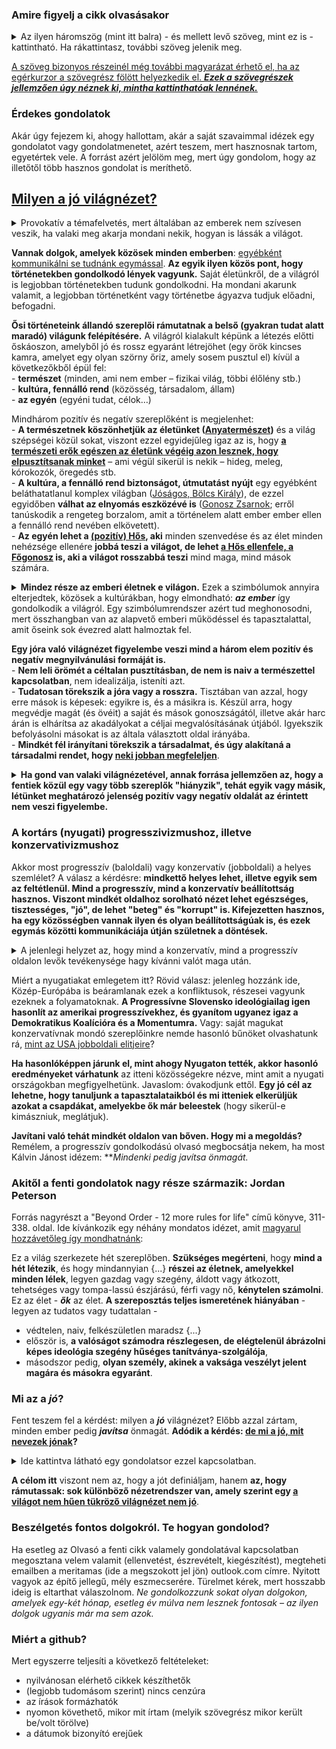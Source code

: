 ### Amire figyelj a cikk olvasásakor

<details>
<summary>Az ilyen háromszög (mint itt balra) - és mellett levő szöveg, mint ez is - kattintható. Ha rákattintasz, további szöveg jelenik meg.</summary>
Ezez a szövegek jellemzően bővebben kifejtik egyik vagy másik fő gondolatot. Azért szerkesztem meg így, hogy gyorsan tudj haladni a cikk lényegének elolvasásával, ha azt az adott gondolatot már jól ismered és/vagy nem hat neked furcsán.  
Viszont, ha esetleg a gondolat új neked és/vagy furcsán hat, furcsa érzésed van miatta, úgy érzed, valamiért az adott gondolat nem tetszik, de nem tudod egyből megmondani, hogy miért, akkor tudsz olvasni hozzá egy bővebb kifejtést, ami közelebb vezethet ahhoz, hogy rájöjj, miért érezted furcsának az adott gondolatot.
  <details>
  <summary>Emellett, érdekesek lehetnek a plusz gondolatuk... </summary>
  ...önmagukért is, de a cikk szerkesztésekor nem gondoltam úgy, hogy feltétlenül szükség van rájuk a fő mondanivalóm megértéséhez.
 </details> 
</details>

[id0]: ## "Az ilyenkor megjelenő információ tartalma pedig  
\- vagy tényekből, hivatkozásokból áll  
\- vagy magyarázza, hova vezet a link, ha a szöveg kattintható és rákattintanál,  
\- esetleg pusztán plusz gondolatok, viszont nem volt lehetséges vagy alkalmas megoldani ilyen háromszöggel, mint fentebb használtam."

[A szöveg bizonyos részeinél még további magyarázat érhető el, ha az egérkurzor a szövegrész fölött helyezkedik el. ***Ezek a szövegrészek jellemzően úgy néznek ki, mintha kattinthatóak lennének.***][id0]


### Érdekes gondolatok

Akár úgy fejezem ki, ahogy hallottam, akár a saját szavaimmal idézek egy gondolatot vagy gondolatmenetet, azért teszem, mert hasznosnak tartom, egyetértek vele. A forrást azért jelölöm meg, mert úgy gondolom, hogy az illetőtől több hasznos gondolat is meríthető.

[ht1-1]: ## "Mondhatjuk, hogy mindenki azt gondol, amit akar, de ez nem ilyen egyszerű. Sok pszichikai és ebből eredő (pl. pszichoszomatikus) gondja lehet az embernek abból kifolyólag, amit gondol, ahogy a világot látja. Még több gondot okozhatnak a világ realitásait nem tükröző világnézetek társadalmi szinten.
&nbsp;
Mondhatja bárki, hogy azt gondol, azt hisz, amit akar. Még ha így is lenne, akkor is jól tenné, ha igyekezne magát megfelelő gondolkodásra nevelni. Végeredményben ugyanis mindig ott van a világ kegyetlen realitása, ami elől ideig-óráig elbújhatunk, de amely ott vár ránk nap mint nap. 
Fogalmazzunk finoman így: igaz ugyan, hogy a vak szerencse nagyobb befolyással van az egyes egyének sorsára, boldogulására, mint sokszor szeretnénk, de a világ (világegyetem, Isten, evolúció – kinek hogy tetszik jobban) jóvoltából hosszabbtávon jobb esélyekhez, előnyhöz jutnak azok, akik világnézete jól megközelíti az objektív valóságot (igazságot), és hátrányba kerülnek azok, akik világnézete nem közelíti azt meg kellően." 
## [Milyen a jó világnézet?][ht1-1]

<details><summary>Provokatív a témafelvetés, mert általában az emberek nem szívesen veszik, ha valaki meg akarja mondani nekik, hogyan is lássák a világot.</summary>
    &nbsp;  
  
Két alapvetően különböző módja a világ látásának:   
  \-  <b>ha a benne található dolgokkal és azok leírásával</b> foglalkozunk ("the world as a place of things" - ez a tudományos megközelítés - amelynek hajlamosak vagyunk bizonyos körülmények között igen nagy jelentőséget tulajdonítani, viszont amely a legtöbb ember számára - ha nem értelmezhetetlen, akkor: - unalmas),   
\-  ha azzal foglalkozunk, <b>mit tehetünk, mit tegyünk a világban</b> ("the world as a place of action" - ez pedig az a megközelítés, amely az elménk számára alapértelmezett, és amelyet a legtöbb ember sokkal kevesebb erőfeszítéssel és mélyebben tud értelmezni, mint az előbbit).   
  
<details><summary>Jól érzékeltethető ez egy példán. Legyen ez a kémiai elemek periódusos rendszere... </summary> Kétségkívül fontos és nagyszerű felfedezés, sokmindent lehetővé tesz az ismerete. Viszont, ha valaki megkísérli előadni annak tartalmát, a legtöbb hallgató rögtön az elején elkezdene valami mással foglalkozni, valami másra gondolni - egyszerűen nem találná érdekesnek, nem volna képes kitartóan figyelni rá. Ha nagyobb sikert szeretne az előadó elérni a hallgatóinál, akkor a periódusos rendszer helyett mesélne nekik egy történetet. Akár szólhatna arról, ahogy az embített periódusos rendszert kidolgozták a tudósok, akik ezzel foglalkoztak. Ha 'jól' tud történetet mesélni, a legtöbb hallgatót magával tudná ragadni, és sokkal több információ maradna meg az emlékezetükben abból, amit mondott nekik, mint előbbi esetben. Ez nem véletlen.
Már kora gyermekkorban képesek vagyunk a hallott történeteket megérteni, továbbadni. Sokkal mélyebben van bennünk ez a képesség, mint a tudományos megközelítésre irányuló.</details>
</details>

[ht1-2]: ## "Pl. ha valaki azt mondja, 'mérges vagyok', értjük a közlés lényegét.  
Nem merül fel bennünk, hogy megkérdezzük: mit értesz az alatt, hogy 'mérges'. 
Tudjuk, milyen az, el tudjuk képzelni, mire gondol, értjük, hogy most akkor ez a beszélőre vonatkozik. 
Tehát közös tulajdonságunk, hogy néha mérgesek vagyunk és ezt fel tudjuk idézni és az is, hogy elfogadjuk különálló személynek egymást. 
Ez egy könnyen érthető példa."
**Vannak dolgok, amelyek közösek minden emberben**: [egyébként kommunikálni se tudnánk egymással][ht1-2]. 
**Az egyik ilyen közös pont, hogy történetekben gondolkodó lények vagyunk.** Saját életünkről, de a világról is legjobban történetekben tudunk gondolkodni. Ha mondani akarunk valamit, a legjobban történetként vagy történetbe ágyazva tudjuk előadni, befogadni.

**Ősi történeteink állandó szereplői rámutatnak a belső (gyakran tudat alatt maradó) világunk felépítésére.** A világról kialakult képünk a létezés előtti őskáoszon, amelyből jó és rossz egyaránt létrejöhet (egy örök kincses kamra, amelyet egy olyan szörny őriz, amely sosem pusztul el) kívül a következőkből épül fel:    
\-	**természet** (minden, ami nem ember – fizikai világ, többi élőlény stb.)   
\-	**kultúra, fennálló rend** (közösség, társadalom, állam)   
\-	**az egyén** (egyéni tudat, célok…)   

[ht1-2a]: ## "megszemélyesítő szereplők: 
magyarul: jóságos anya (Hamupipőke), a gyermeket ért átkot enyhító tizenkettedik javasasszony (Csipkerózsika), jótündérek
angol megfelelők: Benevolent Queen, Fairy Godmother"
[ht1-2b]: ## "megszemélyesítő szereplők: 
magyarul: Öreg Boszorkány (Jancsi és Juliska), Gonosz Királyné (Hófehérke és a hét törpe), a gyermeket megátkozó tizenharmadik javasasszony (Csipkerózsika)
angolul: Evil Queen, Goddess of Destruction and Death"
[ht1-2c]: ## "angolul: Wise King"
[ht1-2d]: ## "angolul: Authoritarian Tyrant"
[ht1-2e]: ## "angolul: Hero"
[ht1-2f]: ## "angolul: Adversary"
Mindhárom pozitív és negatív szereplőként is megjelenhet:    
\-	**A természetnek köszönhetjük az életünket ([Anyatermészet][ht1-2a])** és a világ szépségei közül sokat, viszont ezzel egyidejűleg igaz az is, hogy **[a természeti erők egészen az életünk végéig azon lesznek, hogy elpusztítsanak minket][ht1-2b]** – ami végül sikerül is nekik – hideg, meleg, kórokozók, öregedés stb.  
\-	**A kultúra, a fennálló rend biztonságot, útmutatást nyújt** egy egyébként beláthatatlanul komplex világban ([Jóságos, Bölcs Király][ht1-2c]), de ezzel egyidőben **válhat az elnyomás eszközévé is** ([Gonosz Zsarnok][ht1-2d]; erről tanúskodik a rengeteg borzalom, amit a történelem alatt ember ember ellen a fennálló rend nevében elkövetett).   
\-	**Az egyén lehet a [(pozitív) Hős][ht1-2e], aki** minden szenvedése és az élet minden nehézsége ellenére **jobbá teszi a világot, de lehet [a Hős ellenfele, a Főgonosz][ht1-2f] is, aki a világot rosszabbá teszi** mind maga, mind mások számára.

<details><summary>
<b>Mindez része az emberi életnek e világon.</b> Ezek a szimbólumok annyira elterjedtek, közösek a kultúrákban, hogy elmondható: <b><i>az ember</b></i> így gondolkodik a világról. Egy szimbólumrendszer azért tud meghonosodni, mert összhangban van az alapvető emberi működéssel és tapasztalattal, amit őseink sok évezred alatt halmoztak fel.
</summary>
&nbsp;  

[sziget1]: ## "Ez egy költői kép. Repülőgépekre ne gondoljunk itt."  
[sziget2]: ## "Egyrészt ott a kéklő óceán végtelenjének látványa. A sok szép szín stb.  
Másrészt viszont ott vannak a cápák, medúzák, örvények és a tengeri viharok."
Van még egy hasonlat, amely megvilágíthatja azt, amiről itt szó van.  Képzeljük el, hogy egy sziget partján vagyunk.  
\- Ha felfele nézünk, **az éjszakai égboltot látjuk. Ez az őskáosz.** Nem látjuk, mi van ott, és [nem is tudjuk sohasem megtapasztalni, megismerni][sziget1].  
\- Ha kinézünk **az óceán irányába. Ez a természet.** Ez is végtelen. Elvileg megismerhető, de nagyrészt ismeretlen. [Szép és veszélyes egyszerre][sziget2].  
\- **A sziget a kultúra, a társadalmi szerkezetek.** Felderítettük, ismerjük, tudunk vele számolni, lakhatóvá tettük.  
\- **A Hős és a Főgonosz pedig e szigeten élő egyén, az ikertestévével való örök küzdelemben.**  
  
</details>
  
  
[tszint1]: ## "Erről sokat lehetne írni, itt csak néhány pont.   
A jók csak a gonoszság elnyomását akarják elérni. Rendszerszinten biztosítani azt, hogy egy jó ember megvédhesse magát a támadásokkal szemben, azon felül szervezik a közös védekezést. A rosszak több elnyomást akarnak. Relatíve minél több koncentrált hatalom van, annál több lehetőség van arra, hogy a hatalmon levők szándékukon kívül, esetleg szándékosan ártsanak vele másoknak.  
Egy olyan berendezkedés, ahol az alul levők ki vannak szolgáltatva a feljebb levők kényének-kedvének, a gonoszságnak kedvez. Akkor is, ha azt a szlogent választják, hogy a hatalom azért kell, hogy az elesetteket segíthessék. Ez olyan hatalom, ami nem marad hosszútávon a jó szolgálatában."
**Egy jóra való világnézet figyelembe veszi mind a három elem pozitív és negatív megnyilvánulási formáját is.**    
\-	**Nem leli örömét a céltalan pusztításban, de nem is naiv a természettel kapcsolatban**, nem idealizálja, isteníti azt.    
\-	**Tudatosan törekszik a jóra vagy a rosszra.** Tisztában van azzal, hogy erre mások is képesek: egyikre is, és a másikra is. Készül arra, hogy megvédje magát (és övéit) a saját és mások gonoszságától, illetve akár harc árán is elhárítsa az akadályokat a céljai megvalósításának útjából. Igyekszik befolyásolni másokat is az általa választott oldal irányába.    
\-	**Mindkét fél irányítani törekszik a társadalmat, és úgy alakítaná a társadalmi rendet, hogy [neki jobban megfeleljen][tszint1]**.  

<details><summary>
<b>Ha gond van valaki világnézetével, annak forrása jellemzően az, hogy a fentiek közül egy vagy több szereplők "hiányzik", tehát egyik vagy másik, létünket meghatározó jelenség pozitív vagy negatív oldalát az érintett nem veszi figyelembe.</b></summary>

  &nbsp;  
Alább megadok néhány példát erre.

[hibvil4]: ## "Ritkán mondanák ezt így ki, de ilyesmire utal, ha valaki túl gyakran hangsúlyozza, hogy túlnépesedett a föld, csökkenteni kell a lakosság létszámát. Vagy ha valaki a COVID-nak drukkolt, a természet bosszújának eszközét látva benne, amit a természet az ellene az ember által elkövetett bűnök megtorlása végett eszközöl."  
  - Ha valakinél az *Anyatermészet* negatív párja hiányzik, az megnyilvánulhat úgy, hogy idealizálja a természetet, igen nagy értéket tulajdonít neki, nem fél tőle. Embertársait, akik a természet erőivel küzdenek (pl. kezdetleges körülmények között élő emberek, akik fát égetnek, a levegőt szennyezik, a szemetüket a természetbe rakják le stb.), igyekszik ebben akadályozni. Ha ez párosul azzal, hogy hiányzik a Bölcs Király és a Hős is, akkor kész lehet akár [tömeggyilkosságokat is elkövetni a környezetvédelem nevében][hibvil4].
  
[hibvil1]: ## "Ezt így ritkán mondaná ki. Legtöbbször az állatok, allergén növények, a kórokozó baktériumok és vírusok által jelentett veszélyeket hangsúlyozná, és ezek 'csökkentése érdekében történő' pusztítást úgy állítaná be, hogy az fájdalmas, de szükséges áldozat az egészség, illetve a társadalom felvirágzásának oltárán." 
- Ha valakinél az *Anyatermészet* hiányzik, az megnyilvánulhat úgy, hogy nem becsüli a természet értékeit, fél a természettől, [örömét leli annak pusztításában, fák kivágásában, gyomírtásban, fertőtlenítésben][hibvil1] stb.
  
[hibvil2]: ## "A halálbüntetést lehet ellenezni azért is, mert sohasem lehetünk teljesen biztosak az elkövető kilétében, motivációjában stb.  
Itt nem erről beszélek, hanem kifejezetten arról, akik azt mondják: ha biztosak lennénk a legsúlyosabb bűntettek megtervezett, aljas szándékból történő szándékos elkövetésében, a halálbüntetés - ezért vagy azért - akkor sem helyes."
- Ha valakinél hiányzik a Jóságos Király és a Gonosztevő, annak jele lehet az, hogy ha a társadalomban marginalizált egyéneket lát, akkor nem veti fel az egyének felelősségét, hanem a társadalomban keresi a hibát.
Ez olyan szélségekig fajulhat, hogy [nem támogatja a halálbüntetést még olyan hipotetikus esetben sem][hibvil2], ha teljesen bizonyos, hogy az érintett különös kegyetlenséggel, alávaló módon gyilkolt meg emberek tucatjait esetleg százait. Emögött az van, egyrészt, mivel (a *Jóságos Király* nélkül csak a *Gonosz Zsarnok* van) hogy a tömeggyilkost a társadalom áldozatának látja, keresi és megtalálja azt, ami a társadalomban rossz, és ami szerinte a bűncselekmények elkövetéséhez vezetett. Mivel viszont *a Főgonosz* hiányzik, csak a *Hős* van jelen, így az aki így gondolkodik, fel sem veti magában annak lehetőségét, hogy az az, aki így viselkedett, felelős a tetteiért, hanem meg akarja ezt az embert menteni, méltányos akar lenni vele, amennyire csak tud. Ugyanezen okból nem lát kockázatot abban sem, hogy az enyhe bánásmód milyen magatartás felé motiválja majd azokat, akik jelenleg még nem döntötték el, hogy hasonló útra lépnek-e, csak fontolgatják. 

[hibvil3]: https://www.facebook.com/notes/779094755991058/ "A témában írt korábbi jegyzetem olvasható a linkre kattintva."  
- Egy másik szélsőség az, amit azon beteg, rendellenességgel küzdő emberekkel kapcsolatos nézeteken figyelhetünk meg, akik nem azonosulnak a biológiai nemükkel. (Férfi testben nőnek érzik magukat. Vagy bármi másnak, ami nem férfi. Vagy női testben férfinek érzik magukat. Stb. stb.)
  Nem akarom lekicsinyleni a fájdalmukat, viszont akkor is tény, hogy ez nem egészséges állapot. Az, hogy két nem létezik, az nem a *társadalmi elnyomás része*; egyszerűen így működik a biológia, és - tetszik vagy sem - az emberi lény életében a biológia (egyelőre mindenképp) meghatározóbb, mint a genderelméletek. Nem indokolt tehát a nyelvünket és a kultúránk alapjait átalakítani, hogy az több "nem" elfogadására is alkalmassá váljon. Ugyanis csak két nem van. [Az egészséges ember vagy férfi vagy nő][hibvil3]. Jó, méltányolandó érzékenynek lenni a betegek irányába és nem okozni a szükségesnél nagyobb fájdalmat, de nem elfogadható az egészségeseket megbetegíteni azért, hogy a betegek ideig-óráig jobban érezhessék magukat.
  
</details>
  
### A kortárs (nyugati) progresszivizmushoz, illetve konzervativizmushoz

Akkor most progresszív (baloldali) vagy konzervatív (jobboldali) a helyes szemlélet?
A válasz a kérdésre: **mindkettő helyes lehet, illetve egyik sem az feltétlenül. Mind a progresszív, mind a konzervatív beállítottság hasznos. Viszont mindkét oldalhoz sorolható nézet lehet egészséges, tisztességes, "jó", de lehet "beteg" és "korrupt" is. Kifejezetten hasznos, ha egy közösségben vannak ilyen és olyan beállítottságúak is, és ezek egymás közötti kommunikáciája útján születnek a döntések.**
<details><summary>A jelenlegi helyzet az, hogy mind a konzervatív, mind a progresszív oldalon levők tevékenysége hagy kívánni valót maga után. </summary>

  &nbsp;   

[masvilh]: https://github.com/meritamas/cikkek/commit/aaae745034df0c2fd0e42988a4c72e49405b1f32 "Egy a második világháborúval kapcsolatos, szorosan nem ide kötődő tartalmű cikk érhető el a linkre kattintva."  
Ha az USA-t vagy Nyugat-Európát nézzük, az az érzésem támad, hogy <b>a progresszív oldal egy része túlburjánzott és úgy viselkedik mint egy rákos daganat</b> - amely önző módon mindent befalni akar, mindent bekebelez, és ami rajta kívül van, azt mindent elpusztít, majd végül maga is elpusztul, míg a <b>konzervatív oldal hatalomvágyó része szintén beteg, szíve mélyén féltékeny a baloldali tumorra, és szívesen csinálná ugyanazt, de nem tudja, mert gyengébb</b>, beépülni meg csak akkor engedik a baloldaliak, ha teljesen hasonlóvá lett hozzájuk (tehát ha feladja konzervatív-jobboldali mivoltát) - <b>a progresszív és konzervatív oldalnak a további jelentős része pedig mintha bénult állapotban lenne, mintha a fejét a homokba dugta volna, úgy tenne, mintha nem lenne semmi baj</b>. Ha viszont van [a második világháborúnak][masvilh] tanulsága, akkor az az, hogy ha kialakul egy olyan helyzet, hogy van egy vagy több kisgömböc, ami mindent bekebelezne, maga alá gyűrne, amit csak tud, az a többiekre is egzisztenciális veszélyt jelent.  

</details>

[trump1]: https://duna24.sk/blog/2021/01/08/az-igazsag-odaat-van-a-2020-as-usa-beli-elnokvalasztas-eredmenye/ "Egy cikk, ahol rámutatok az amerikai jobboldali elitek kollaborálására a balolali elitekkel, a jobboldali átlagember és szavazópolgár ellenében.  
&nbsp;
Visszatérő bírálat az USA-ban az ottani konzervatív képviselőkkel szemben az, hogy RINO-k, tehát csak nevükben konzervatívok. Szavaikban konzervatívok, a választás előtt, aztán elmennek Washingtonba és a társadalmi folyamatok szempontjából kuncsfontosságú ügyekben a pénzes kampányfinanszírozóik kérései, saját gyávaságuk miatt vagy bármilyen más okból gyakran együtt szavaznak a Baloldal embereivel.  
&nbsp;
Hogy korruptak, a hatalom és a pénz vonzza őket, nem törődnek az általuk képviseltek véleményével, akaratával, de sokszor azok jólétével sem."
Miért a nyugatiakat emlegetem itt? Rövid válasz: jelenleg hozzánk ide, Közép-Európába is beáramlanak ezek a konfliktusok, részesei vagyunk ezeknek a folyamatoknak. **A Progressívne Slovensko ideológiailag igen hasonlít az amerikai progresszívekhez, és gyanítom ugyanez igaz a Demokratikus Koalícióra és a Momentumra.** Vagy: saját magukat konzervatívnak mondó szereplőinkre nemde hasonló bűnöket olvashatunk rá, [mint az USA jobboldali elitjeire][trump1]?   

**Ha hasonlóképpen járunk el, mint ahogy Nyugaton tették, akkor hasonló eredményeket várhatunk** az itteni közösségekre nézve, mint amit a nyugati országokban megfigyelhetünk. Javaslom: óvakodjunk ettől. **Egy jó cél az lehetne, hogy tanuljunk a tapasztalataikból és mi itteniek elkerüljük azokat a csapdákat, amelyekbe ők már beleestek** (hogy sikerül-e kimászniuk, meglátjuk). 


**Javítani való tehát mindkét oldalon van bőven. Hogy mi a megoldás?** Remélem, a progresszív gondolkodású olvasó megbocsátja nekem, ha most Kálvin Jánost idézem: ***Mindenki pedig javítsa önmagát.*

### Akitől a fenti gondolatok nagy része származik: Jordan Peterson 
[idezet1]: ## "This is the structure of the world in {seven} characters.  
It is necessary to understand that all seven exist, and that they are all [...] elements of experience with whih every soul, rich, poor, blessed, cursed, talented, dull, male, female must inevitably contend. 
This is life - they are life. 
Partial knowledge of the cast, conscious or unconsicous, leaves you undefended; leaves you naive, unprepared {...} 
\- first, a needy acolyte for an ideology that will provide you with a partial and insufficient representation of reality 
\- second, someone blind in a manner dangerous to themsleves and others alike."
Forrás nagyrészt a "Beyond Order - 12 more rules for life" című könyve, 311-338. oldal. Ide kívánkozik egy néhány mondatos idézet, amit [magyarul hozzávetőleg így mondhatnánk][idezet1]:  


Ez a világ szerkezete hét szereplőben.
**Szükséges megérteni**, hogy **mind a hét létezik**, és hogy mindannyian {...} **részei az életnek, amelyekkel minden lélek**, legyen gazdag vagy szegény, áldott vagy átkozott, tehetséges vagy tompa-lassú észjárású, férfi vagy nő, **kénytelen számolni**. 
Ez az élet - ***ők*** az élet.
**A szereposztás teljes ismeretének hiányában** - legyen az tudatos vagy tudattalan - 
- védtelen, naiv, felkészületlen maradsz {...}
- először is, **a valóságot számodra részlegesen, de elégtelenül ábrázolni képes ideológia szegény hűséges tanítványa-szolgálója**, 
- másodszor pedig, **olyan személy, akinek a vaksága veszélyt jelent magára és másokra egyaránt**.

### Mi az a *jó*?

[maj2]: ## "Hogy döntöm el valamiről, hogy az jó-e vagy sem? 
Amikor fentebb azt mondtam, 'jó' világnézet, 'rossz' világnézet stb., milyen értelemben használtam a szavakat?"
Fent teszem fel a kérdést: milyen a ***jó*** világnézet? Előbb azzal zártam, minden ember pedig ***javítsa*** önmagát. **Adódik a kérdés: [de mi a jó, mit nevezek jónak][maj2]?** 

<details>
  <summary>Ide kattintva látható egy gondolatsor ezzel kapcsolatban.</summary>
  
[maj3]: ## "vagy ami arra vezet, vagy arra jellemző vagy azzal összefügg..."
**Mi a jó?** Egy szubjektív definíció: [az a jó, amit akar***ok***][maj3]. Előnye ennek a maghatározásnak, hogy talán félérjük ésszel, hogy értelmezhető, kiértékelhető, van válasz a kérdésre: "na és ez mit jelent a gyakorlatban?". Hátránya viszont az, hogy ez mindenkinek más, tehát sok hasznát nem vesszük: a jó szót szinonimájává tettük az egyéni akaratnak. 

[maj4]: ## "Ha van mindentudó lény, az meg tudná ezt is mondani, de mi innen csak a saját szemszögünkből látjuk a világot, amiről pedig egyáltalán nem egyértelmű, hogy azt egy értekeletlen szemlélődő bármivel jobb vagy rosszabb kiindulópontnak találná, mint bárki más nézőpontját."
[maj5]: ## "Még csak azt se mondhatjuk, hogy természetünk lenne az objektivitásra törekvés." 
Próbálkozhatunk objektivitással, de [nem vagyunk objektív][maj5] lények: [teljesen objektív szintre mi nem tudunk eljutni. Törekedhetünk viszont a megközelítésére][maj4].

[maj1]: ## "Isten a Bibliában az egyik helyen, amikor a nevét kérdezik, valahogy így válaszol: 'Az vagyok, aki Van.'"
**Mi a jó?** Egy egzisztencialista definíció lehetne ez: [Az a jó, ami van][maj1]. 
Ez majdnem azonos azzal a meghatározással: ***ami segíti az életet/túlélést***. Ha az evolóciós szelekció szempontjából nézzük, a (legalább közel-)azonosság belátható. Ami régebben volt, de nem szolgálta az életet/túlélést, az "kiszelektálódott", mára eltűnt. Tehát ami ma van, az az, ami korábban szolgálta az életet/túlélést. Ami pedig a jövőben lesz, az az, ami most szolgálja ezt. 

[maj6]: https://github.com/meritamas/cikkek/blob/main/2021.12.01.-A%20polgarsag%20eszmejenek%20visszaszorulasa%20a%20Nyugaton.md#a-polg%C3%A1rs%C3%A1g-eszm%C3%A9j%C3%A9nek-visszaszorul%C3%A1sa-a-nyugaton---egy-amerikai-n%C3%A9z%C5%91pont
**Mi a jó?** Egy ókori gondolat: [Mivel az emberek minden összefogása valamilyen jó célra mutat, a jó tehát az, amire minden mutat (a dolgok mutatnak)][maj6].

[maj7]: ## "segíti a céljának megvalósulását stb."
[maj8]: ## "pl. a szék, ha lehet ülni rajta; az ágy, ha alkalmas arra, hogy valaki kipihenje magát rajta stb."
**Mi a jó?** Egy utilitarista gondolat lehetne: az a jó ami [eléri a célját][maj7]? 
Jó a tárgy, ha alkalmas arra [a célra, amire megalkották][maj8].
Egy jó tudományos elmélet az, ami alkalmas arra a célra, amire (elvileg) kitalálták. Példák: fizikai elméletek, közgazdasági elméletek stb. Ez a cél gyakran az, hogy modellezze a világot, segítsen a világ megismerésében, döntések meghozatalában, de sokszor egyáltalán nem egyértelmű, hogy mi a cél. Például valakinek egy tudományos elmélet megalkotásával és elterjesztésével nemcsak az igazság megismerése, megismertetése lehet a célja, hanem célja lehet a társadalom megváltoztatása, hatalomszerzés, profit stb. Így jutunk el ooda, hogy ugyanazt a nyelvet beszéljük, de mégsem értjük egymást. Van egy elmélet: nem felel meg a valóságnak, de alkalmas a társadalom megváltoztatására. Az egyik embernek - aki azt akarja, hogy a tudományos elméletek az igazság megismerésére irányuljanak- ez az elmélet egy rossz elmélet, mert ennek a célnak nem felel meg. Egy másik ember - akinek a célja a tudománnyal a társadalom egy bizonyos módon történő megváltoztatása - ugyanez az elméletet jónak mondaná, ha számára kívánatos változást idéz elő. Tehát ez a megközelítés azt eredményezi, hogy a jó fogalma attól függ, hogy ki teszi fel a kérdést és őneki mi a célja. Visszajutottunk a szubjektív definíciónkhoz. ***Az a jó, amit akarok.*** (Az "amit akarok" és "ami a célom" kifejezések nem igazán  jelentése nem megkülönböztethető.)
Újabb kérdés adódik hát. **De mi a cél? Mi a *jó* cél?**

[maj10]: ## "Beletartozik minden ember? Vagy az emberiség részekre oszlik? Ha igen, ki dönti el, milyen részekre? 
Beletartoznak-e azok a tagok is, akik nem tudnak véleményt nyilvánítani az adott kérdésben?"
[maj11]: ## "Szavazással? Vagy valamely képviselői/elit réteg döntheti el a kérdést? Ha igen, ki dönti el, hogy ki tartozik ebbe a rétegbe? Mindenki szava ugyannyit számít? Ki és hogyan számolja össze a szavazatokat? Egyáltalán ki tódönti el, mi legyen a kérdés, amiben véleményt kell nyilvánítani? Stb. Stb. a kérdések sora végtelen."
Egy ateista megközelítés: **az a jó, amit a társadalom annak tart**. Ez egy csomó kérdést vet fel. [Kicsoda az a társadalom? Ki tart][maj10]ozik bele? [Hogyan tudható meg a társadalom véleménye][maj11] egyik vagy másik kérdésben? 

Egy Isten-hívő erre mondhatja ezt: *Isten jó, tehát az a jó, ami hasonló Istenhez, vagy amit Isten jónak tart*. Tehát ***egy cél akkor jó, ha az Istennek tetsző***.
Ide eljuthatunk az utilitarista megközelítésből is. Ha elfogadjuk, hogy 
- egy szék akkor jó, ha alkalmas annak a célnak az elérésére, amire alkotója megalkotta
- van a világnak teremtője, aki egyben az embereknek is alkotója  

akkor adott a válasz: egy **ember akkor jó, ha megfelel annak a célnak, amire alkotója szánta** (és ilyen célokat tűz ki magának és mindennek, ami felett hatalma van). 

[maj9]: https://github.com/meritamas/cikkek/blob/main/2021.11.15.-2022.06.26.-erdekes-gondolatok.md#az-ember-a-vil%C3%A1gban-az-%C3%A9rt%C3%A9krendje-visszat%C3%BCkr%C3%B6z%C5%91d%C3%A9s%C3%A9t-l%C3%A1tja-nem-valamilyen-objekt%C3%ADv-val%C3%B3s%C3%A1got-vagy-a-t%C3%A9nyeket-20220626 "Az összefüggés röviden kifejtve itt."
Mindez elméletileg jól hangzik, de újabb problémákat vet fel. Rendben: de van-e a világnak (és így az embernek) alkotója? Ha igen, ez az alkotó, milyen célra szánta az embert? Ha nincs alkotó, akkor mi a helyzet? Egyáltalán tudható ez? Ha nincsenek ez irányban objektív bizonyítékok, akkor megintcsak nem ugyanoda jutunk vissza: mindenki azt gondol ebben a kérdésben, amit [maga legjobbnak lát, amit megintcsak az ő céljai, az ő akarata/értékrendje határoz meg][maj9]? C.S. Lewis a *Mere Christianity* című művében tett egy kísérletet arra, hogy előadja a keresztény világnézetet, és egy egyéni tapasztalatokon alapuló érvelést mellette. Érvelése meggyőző, de ez nem vesz el abból, hogy Isten léte és a róla egyik vagy másik csoport által kialakított kép helyessége egyáltalán nem magától értetődő.

Jordan Peterson saját elmondása szerint sokat közdött ezzel a kérdéssel. Egyszer azt mondta, hogy a legjobb megközelítés eddig, amit talált, az a fordított megközelítés. Mivel nagyon nehéz megmondani, mi a jó, hát próbáljuk meg meghatározni azt, hogy mi a rossz. HA ezt megtettük, mondhatjuk, hogy a jó a rossz ellentéte.
Tehát a kérdés: mi a rossz? 
Peterson válasza: A szükségtelen emberi szenvedés rossz. 
Ha innen nézzük, az a tett, amelynek szükségtelen - egyébként elkerülhető - emberi szenvedés a következménye, rossz. Az a tett, amely hozzásegít, hogy elkerüljünk emberi szenvedést, jó. A szenvedés nem annyira szubjektív, mint hinnénk. Viszonylag jól tudni lehet, hogy mi okoz egy embernek szenvedést és mitől múlik el a szenvedés, tehát az ilyen meghatározás viszonylag objektív lesz - szerinte.
</details>

[maj12]: ## "Talán, ha a 'társadalomra' bíznánk a kérdés eldöntését... akkor lehetne a dolgokat pl. így manipulálni egy hedonista megközelítés irányába:
'Végső soron jó dolog, ha téves képünk van a világról, ha attól jobban érezzük magunkat. Tehát mindenki higgye az, amitől a legjobban érzi magát.'
Itt is gondot tud viszont jelenteni az, hogy hosszabb távon vizsgálva olyan eredményeket ad egy ilyen megközelítés, amelyektől egyre kevesebben éreznék jól magukat, tehát akkor eszerint a megítélés szerint is igen kevesen tartanának jónak. El lehet rejtőzni, de a valóság előbb-utóbb megtalál és bekopog. El lehet egy ideig zárkózni, de egy idő után ránk rúgja az ajtót."
**A célom itt** viszont nem az, hogy a jót definiáljam, hanem **az, hogy rámutassak: sok különböző nézetrendszer van, amely szerint egy [a világot nem hűen tükröző világnézet nem jó][maj12]**.

### Beszélgetés fontos dolgokról. Te hogyan gondolod?
Ha esetleg az Olvasó a fenti cikk valamely gondolatával kapcsolatban megosztana velem valamit (ellenvetést, észrevételt, kiegészítést), megteheti emailben a meritamas (ide a megszokott jel jön) outlook.com címre. Nyitott vagyok az építő jellegű, mély eszmecserére.
Türelmet kérek, mert hosszabb ideig is eltarthat válaszolnom. *Ne gondolkozzunk sokat olyan dolgokon, amelyek egy-két hónap, esetleg év múlva nem lesznek fontosak – az ilyen dolgok ugyanis már ma sem azok.*

### Miért a github?
Mert egyszerre teljesíti a következő feltételeket:<ul>
<li>nyilvánosan elérhető cikkek készíthetők</li>
<li>(legjobb tudomásom szerint) nincs cenzúra</li>
<li>az írások formázhatók</li>
<li>nyomon követhető, mikor mit írtam (melyik szövegrész mikor került be/volt törölve)</li>
<li>a dátumok bizonyító erejűek</li>
</ul>
